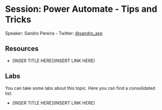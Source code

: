# Session: Power Automate - Tips and Tricks
Speaker: Sandro Pereira - 
Twitter: [@sandro_asp](https://twitter.com/sandro_asp)

## Resources
* [INSER TITLE HERE](INSERT LINK HERE)


## Labs
You can take some labs about this topic. Here you can find a consolidated list:
* [INSER TITLE HERE](INSERT LINK HERE)
